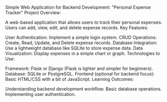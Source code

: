 Simple Web Application for Backend Development: "Personal Expense Tracker"
Project Overview:

A web-based application that allows users to track their personal expenses.
Users can add, view, edit, and delete expense records.
Key Features:

User Authentication: Implement a simple login system.
CRUD Operations: Create, Read, Update, and Delete expense records.
Database Integration: Use a lightweight database like SQLite to store expense data.
Data Visualization: Display expenses in a simple chart or graph.
Technologies to Use:

Framework: Flask or Django (Flask is lighter and simpler for beginners).
Database: SQLite or PostgreSQL.
Frontend (optional for backend focus): Basic HTML/CSS with a bit of JavaScript.
Learning Outcomes:

Understanding backend development workflow.
Basic database operations.
Implementing user authentication.